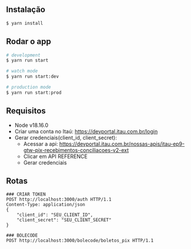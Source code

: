 ## Instalação

```bash
$ yarn install
```

## Rodar o app

```bash
# development
$ yarn run start

# watch mode
$ yarn run start:dev

# production mode
$ yarn run start:prod
```

## Requisitos

- Node v18.16.0
- Criar uma conta no Itaú: https://devportal.itau.com.br/login
- Gerar credenciais(client_id, client_secret):
  - Acessar a api: https://devportal.itau.com.br/nossas-apis/itau-ep9-gtw-pix-recebimentos-conciliacoes-v2-ext
  - Clicar em API REFERENCE
  - Gerar credenciais

## Rotas

```http
### CRIAR TOKEN
POST http://localhost:3000/auth HTTP/1.1
Content-Type: application/json
{
    "client_id": "SEU_CLIENT_ID",
    "client_secret": "SEU_CLIENT_SECRET"
}

### BOLECODE
POST http://localhost:3000/bolecode/boletos_pix HTTP/1.1

```
